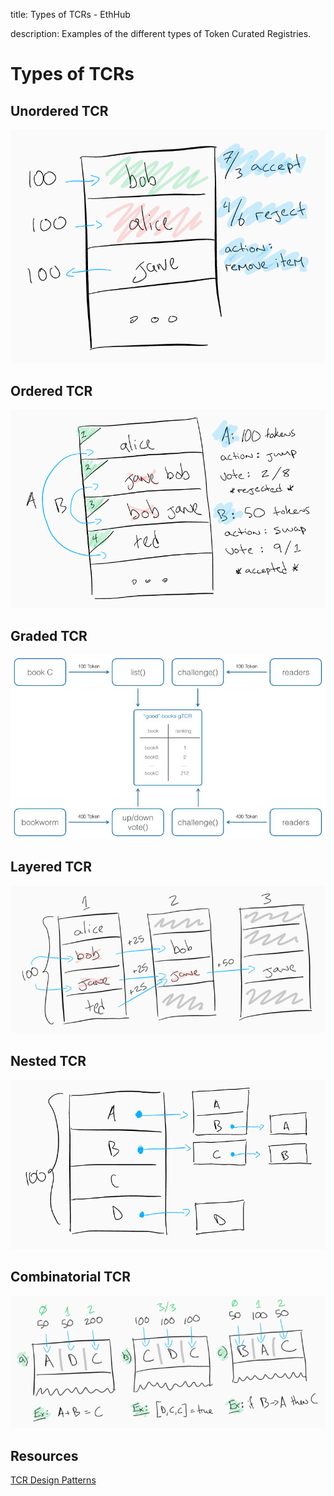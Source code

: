 title: Types of TCRs - EthHub

description: Examples of the different types of Token Curated Registries.

# Types of TCRs

## Unordered TCR

![](/assets/images/unordered_tcr.png)

## Ordered TCR

![](/assets/images/ordered_tcr.png)

## Graded TCR

![](/assets/images/graded_tcr.png)

## Layered TCR

![](/assets/images/layered_tcr.png)

## Nested TCR

![](/assets/images/nested_tcr.png)

## Combinatorial TCR

![](/assets/images/combinatorial_tcr.png)

## Resources

[TCR Design Patterns](https://hackernoon.com/token-curated-registry-tcr-design-patterns-4de6d18efa15)

